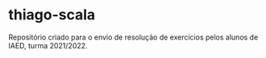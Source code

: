 # thiago-scala
Repositório criado para o envio de resolução de exercícios pelos alunos de IAED, turma 2021/2022.
